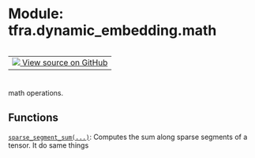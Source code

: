 <div itemscope itemtype="http://developers.google.com/ReferenceObject">
<meta itemprop="name" content="tfra.dynamic_embedding.math" />
<meta itemprop="path" content="Stable" />
</div>

# Module: tfra.dynamic_embedding.math


<table class="tfo-notebook-buttons tfo-api" align="left">

<td>
  <a target="_blank" href="https://github.com/tensorflow/recommenders-addons/tree/master/tensorflow_recommenders_addons/dynamic_embedding/python/ops/math_ops.py">
    <img src="https://www.tensorflow.org/images/GitHub-Mark-32px.png" />
    View source on GitHub
  </a>
</td></table>
<br/>
<br/>
<br/>
<br/>



math operations.



## Functions

[`sparse_segment_sum(...)`](../../tfra/dynamic_embedding/math/sparse_segment_sum.md): Computes the sum along sparse segments of a tensor. It do same things

